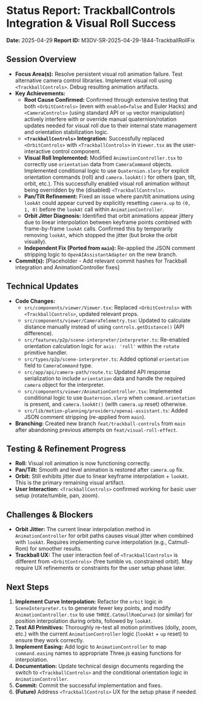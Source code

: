 # Status Report: TrackballControls Integration & Visual Roll Success

**Date:** 2025-04-29
**Report ID:** M3DV-SR-2025-04-29-1844-TrackballRollFix

## Session Overview
- **Focus Area(s):** Resolve persistent visual roll animation failure. Test alternative camera control libraries. Implement visual roll using `<TrackballControls>`. Debug resulting animation artifacts.
- **Key Achievements:**
    - **Root Cause Confirmed:** Confirmed through extensive testing that both `<OrbitControls>` (even with `enabled=false` and Euler Hacks) and `<CameraControls>` (using standard API or `up` vector manipulation) actively interfere with or override manual quaternion/rotation updates needed for visual roll due to their internal state management and orientation stabilization logic.
    - **`<TrackballControls>` Integration:** Successfully replaced `<OrbitControls>` with `<TrackballControls>` in `Viewer.tsx` as the user-interactive control component.
    - **Visual Roll Implemented:** Modified `AnimationController.tsx` to correctly use `orientation` data from `CameraCommand` objects. Implemented conditional logic to use `Quaternion.slerp` for explicit orientation commands (roll) and `camera.lookAt()` for others (pan, tilt, orbit, etc.). This successfully enabled visual roll animation without being overridden by the (disabled) `<TrackballControls>`.
    - **Pan/Tilt Refinement:** Fixed an issue where pan/tilt animations using `lookAt` could appear curved by explicitly resetting `camera.up` to `(0, 1, 0)` before the `lookAt` call within `AnimationController`.
    - **Orbit Jitter Diagnosis:** Identified that orbit animations appear jittery due to linear interpolation between keyframe points combined with frame-by-frame `lookAt` calls. Confirmed this by temporarily removing `lookAt`, which stopped the jitter (but broke the orbit visually).
    - **Independent Fix (Ported from `main`):** Re-applied the JSON comment stripping logic to `OpenAIAssistantAdapter` on the new branch.
- **Commit(s):** [Placeholder - Add relevant commit hashes for Trackball integration and AnimationController fixes]

## Technical Updates
- **Code Changes:**
    - `src/components/viewer/Viewer.tsx`: Replaced `<OrbitControls>` with `<TrackballControls>`, updated relevant props.
    - `src/components/viewer/CameraTelemetry.tsx`: Updated to calculate distance manually instead of using `controls.getDistance()` (API difference).
    - `src/features/p2p/scene-interpreter/interpreter.ts`: Re-enabled orientation calculation logic for `axis: 'roll'` within the `rotate` primitive handler.
    - `src/types/p2p/scene-interpreter.ts`: Added optional `orientation` field to `CameraCommand` type.
    - `src/app/api/camera-path/route.ts`: Updated API response serialization to include `orientation` data and handle the required `camera` object for the interpreter.
    - `src/components/viewer/AnimationController.tsx`: Implemented conditional logic to use `Quaternion.slerp` when `command.orientation` is present, and `camera.lookAt()` (with `camera.up` reset) otherwise.
    - `src/lib/motion-planning/providers/openai-assistant.ts`: Added JSON comment stripping (re-applied from `main`).
- **Branching:** Created new branch `feat/trackball-controls` from `main` after abandoning previous attempts on `feat/visual-roll-effect`.

## Testing & Refinement Progress
- **Roll:** Visual roll animation is now functioning correctly.
- **Pan/Tilt:** Smooth and level animation is restored after `camera.up` fix.
- **Orbit:** Still exhibits jitter due to linear keyframe interpolation + `lookAt`. This is the primary remaining visual artifact.
- **User Interaction:** `<TrackballControls>` confirmed working for basic user setup (rotate/tumble, pan, zoom).

## Challenges & Blockers
- **Orbit Jitter:** The current linear interpolation method in `AnimationController` for orbit paths causes visual jitter when combined with `lookAt`. Requires implementing curve interpolation (e.g., Catmull-Rom) for smoother results.
- **Trackball UX:** The user interaction feel of `<TrackballControls>` is different from `<OrbitControls>` (free tumble vs. constrained orbit). May require UX refinements or constraints for the user setup phase later.

## Next Steps
1.  **Implement Curve Interpolation:** Refactor the `orbit` logic in `SceneInterpreter.ts` to generate fewer key points, and modify `AnimationController.tsx` to use `THREE.CatmullRomCurve3` (or similar) for position interpolation during orbits, followed by `lookAt`.
2.  **Test All Primitives:** Thoroughly re-test all motion primitives (dolly, zoom, etc.) with the current `AnimationController` logic (`lookAt` + `up` reset) to ensure they work correctly.
3.  **Implement Easing:** Add logic to `AnimationController` to map `command.easing` names to appropriate Three.js easing functions for interpolation.
4.  **Documentation:** Update technical design documents regarding the switch to `<TrackballControls>` and the conditional orientation logic in `AnimationController`.
5.  **Commit:** Commit the successful implementation and fixes.
6.  **(Future)** Address `<TrackballControls>` UX for the setup phase if needed. 
